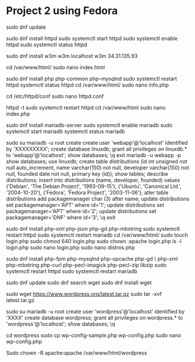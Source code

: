 # Project 2 using Fedora
<!--updating Fedora -->
sudo dnf update

<!--installing apache -->
sudo dnf install httpd
sudo systemctl start httpd
sudo systemctl enable httpd
sudo systemctl status httpd

sudo dnf install w3m
w3m localhost
w3m 34.31.135.93

cd /var/www/html/
sudo nano index.html
<!--IP address works and apache is installed and running -->

<!--installing php -->
sudo dnf install php php-common php-mysqlnd
sudo systemctl restart httpd
systemctl status httpd
cd /var/www/html/
sudo nano info.php

<!--configuring index.html-->
cd /etc/httpd/conf
sudo nano httpd.conf
<!--search for DirectoryIndex and added index.php before index.html-->
httpd -t
sudo systemctl restart httpd
cd /var/www/html
sudo nano index.php

<!--installing MariaDB -->
sudo dnf install mariadb-server 
sudo systemctl enable mariadb 
sudo systemctl start mariadb
systemctl status mariadb

<!--log in as root user-->
sudo su
mariadb -u root
create create user 'webapp'@'localhost' identified by 'XXXXXXXXX';
create database linuxdb;
grant all privileges on linuxdb.* to 'webapp'@'localhost';
show databases;
\q
exit
mariadb -u webapp -p
show databases;
use linuxdb;
create table distributions (id int unsigned not null auto_increment, name varchar(150) not null, developer varchar(150) not null, founded date not null, primary key (id));
show tables;
describe distributions;
insert into distributions (name, developer, founded) values ('Debian', 'The Debian Project', '1993-09-15'), ('Ubuntu', 'Canonical Ltd.', '2004-10-20'), ('Fedora', 'Fedora Project', '2003-11-06');
atler table distributions add packagemanager char (3) after name;
update distributions set packagemanager='APT' where id='1';
update distributions set packagemanager='APT' where id='2';
update distributions set packagemanager='DNF' where id='3';
\q
exit

<!--pho modules for wordpress-->
sudo dnf install php-xml php-json php-gd php-mbstring
sudo systemctl restart httpd
sudo systemctl restart mariadb
cd /var/www/html/
sudo touch login.php
sudo chmod 640 login.php
sudo chown :apache login.php
ls -l login.php
sudo nano login.php
sudo nano distros.php

<!--install wordpress-->
sudo dnf install php-fpm php-mysqlnd php-opcache php-gd \ php-xml php-mbstring php-curl php-pecl-imagick php-pecl-zip libzip
sudo systemctl restart httpd
sudo systemctl restart mariadb

<!--install wget command for Fedora-->
sudo dnf update
sudo dnf search wget
sudo dnf install wget

sudo wget https://www.wordpress.org/latest.tar.gz
sudo tar -xvf latest.tar.gz 

<!--create database and users for wordpress-->
sudo su
mariadb -u root
create user 'wordpress'@'localhost' identified by 'XXXX'
create database wordpress;
grant all privileges on wordpress.* to 'wordpress'@'localhost';
show databases;
\q

cd wordpress
sudo cp wp-config-sample.php wp-config.php
sudo nano wp-config.php
<!--entered credentials and disabled FTP -->
Sudo chown -R apache:apache /var/www/html/wordpress

<!--http://34.31.135.93/wordpress/ now functions-->
